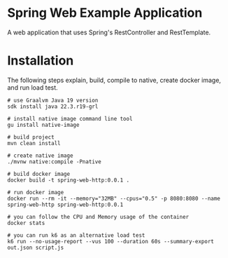 # Spring Web Example Application

A web application that uses Spring's RestController and RestTemplate.

# Installation

The following steps explain, build, compile to native, create docker image, and run load test.

```shell
# use Graalvm Java 19 version
sdk install java 22.3.r19-grl

# install native image command line tool
gu install native-image

# build project
mvn clean install

# create native image 
./mvnw native:compile -Pnative

# build docker image
docker build -t spring-web-http:0.0.1 .

# run docker image
docker run --rm -it --memory="32MB" --cpus="0.5" -p 8080:8080 --name spring-web-http spring-web-http:0.0.1

# you can follow the CPU and Memory usage of the container
docker stats

# you can run k6 as an alternative load test
k6 run --no-usage-report --vus 100 --duration 60s --summary-export out.json script.js

```
